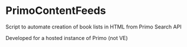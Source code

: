 # PrimoContentFeeds
Script to automate creation of book lists in HTML from Primo Search API

Developed for a hosted instance of Primo (not VE)
